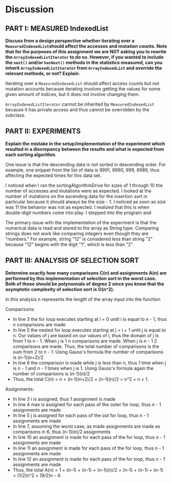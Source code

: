 # Discussion

## PART I: MEASURED IndexedList

**Discuss from a design perspective whether iterating over a `MeasuredIndexedList`should 
affect the accesses and mutation counts. Note that for the purposes of this assignment we are NOT 
asking you to rewrite the `ArrayIndexedListIterator` to do so. However, if you wanted to include 
the `next()` and/or `hasNext()` methods in the statistics measured, can you inherit 
`ArrayIndexedListIterator` from `ArrayIndexedList` and override the relevant methods, or not? 
Explain.**

Iterating over a `MeasuredIndexedList` should affect access counts but not mutation accounts because iterating
involves getting the values for some given amount of indices, but it does not involve changing them.

`ArrayIndexedListIterator` cannot be inherited by `MeasuredIndexedList` because it has private access and thus
cannot be overridden by the subclass.

## PART II: EXPERIMENTS

**Explain the mistake in the setup/implementation of the experiment which resulted in a discrepancy 
between the results and what is expected from each sorting algorithm.**

One issue is that the descending data is not sorted in descending order. For example, one snippet from the list of 
data is 9991, 9990, 999, 9989, thus affecting the expected times for this data set.

I noticed when I ran the sortingAlgorithmDrive for sizes of 1 through 10 the number of accesses and mutations were
as expected. I looked at the number of mutations on the ascending data for the insertion sort in particular because it
should always be the size - 1. I noticed as soon as size was 11 the behavior was not as expected. I realized that this
is when double-digit numbers come into play. I stepped into the program and 

The primary issue with the implementation of the experiment is that the numerical data is read and stored to the array 
as String type. Comparing strings does not work like comparing integers even though they are "numbers." For example, 
string "12" is considered less than string "2" because "12" begins with the digit "1", which is less than "2".



## PART III: ANALYSIS OF SELECTION SORT

**Determine exactly how many comparisons C(n) and assignments A(n) are performed by this 
implementation of selection sort in the worst case. Both of those should be polynomials of degree 2 
since you know that the asymptotic complexity of selection sort is O(n^2).**

In this analysis n represents the length of the array input into the function

Comparisons:
- In line 3 the for loop executes starting at i = 0 until i is equal to n - 1, thus n comparisons are made
- In line 5 the nested for loop executes starting at j = i + 1 until j is equal to n. Our values of j are based on our
  values of i, thus the domain of j is from 1 to n - 1. When j is 1 n comparisons are made. When j is n - 1 2
  comparisons are made. Thus, the total number of comparisons is the sum from 2 to n - 1. Using Gauss's formula the 
  number of comparisons is (n-1)(n+2)/2
- In line 6 the comparison is made while j is less than n, thus 1 time when j is n - 1 and n - 1 times when j is 1.
  Using Gauss's formula again the number of comparisons is (n-1)(n)/2
- Thus, the total C(n) = n + (n-1)(n+2)/2 + (n-1)(n)/2 = n^2 + n + 1.

Assignments:
- In line 3 i is assigned, thus 1 assignment is made
- In line 4 max is assigned for each pass of the outer for loop, thus n - 1 assignments are made
- In line 5 j is assigned for each pass of the out for loop, thus n - 1 assignments are made
- In line 7, assuming the worst case, as made assignments are made as comparisons in 6, thus (n-1)(n)/2 assignments
- In line 10 an assignment is made for each pass of the for loop, thus n - 1 assignments are made 
- In line 11 an assignment is made for each pass of the for loop, thus n - 1 assignments are made
- In line 12 an assignment is made for each pass of the for loop, thus n - 1 assignments are made
- Thus, the total A(n) = 1 + (n-1) + (n-1) + (n-1)(n)/2 + (n-1) + (n-1) + (n-1) = (1/2)n^2 + (9/2)n - 4.


